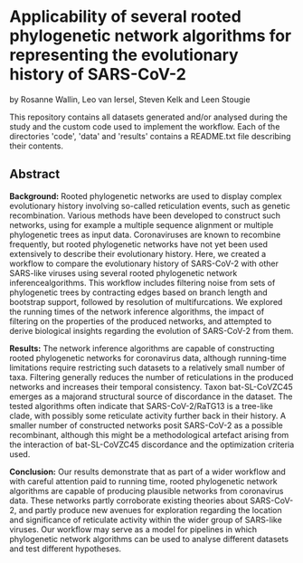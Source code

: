 # Applicability of several rooted phylogenetic network algorithms for representing the evolutionary history of SARS-CoV-2

by Rosanne Wallin, Leo van Iersel, Steven Kelk and Leen Stougie

This repository contains all datasets generated and/or analysed during the study and the custom code used to implement the workflow. Each of the directories 'code', 'data' and 'results' contains a README.txt file describing their contents.

## Abstract
**Background:** Rooted phylogenetic networks are used to display complex evolutionary history involving so-called reticulation events, such as genetic recombination. Various methods have been developed to construct such networks, using for example a multiple sequence alignment or multiple phylogenetic trees as input data. Coronaviruses are known to recombine frequently, but rooted phylogenetic networks have not yet been used extensively to describe their evolutionary history. Here, we created a workflow to compare the evolutionary history of SARS-CoV-2 with other SARS-like viruses using several rooted phylogenetic network inferencealgorithms. This workflow includes filtering noise from sets of phylogenetic trees by contracting edges based on branch length and bootstrap support, followed by resolution of multifurcations. We explored the running times of the network inference algorithms, the impact of filtering on the properties of the produced networks, and attempted to derive biological insights regarding the evolution of SARS-CoV-2 from them.

**Results:** The network inference algorithms are capable of constructing rooted phylogenetic networks for coronavirus data, although running-time limitations require restricting such datasets to a relatively small number of taxa. Filtering generally reduces the number of reticulations in the produced networks and increases their temporal consistency. Taxon bat-SL-CoVZC45 emerges as a majorand structural source of discordance in the dataset. The tested algorithms often indicate that SARS-CoV-2/RaTG13 is a tree-like clade, with possibly some reticulate activity further back in their history. A smaller number of constructed networks posit SARS-CoV-2 as a possible recombinant, although this might be a methodological artefact arising from the interaction of bat-SL-CoVZC45 discordance and the optimization criteria used.

**Conclusion:** Our results demonstrate that as part of a wider workflow and with careful attention paid to running time, rooted phylogenetic network algorithms are capable of producing plausible networks from coronavirus data. These networks partly corroborate existing theories about SARS-CoV-2, and partly produce new avenues for exploration regarding the location and significance of reticulate activity within the wider group of SARS-like viruses. Our workflow may serve as a model for pipelines in which phylogenetic network algorithms can be used to analyse different datasets and test different hypotheses.
